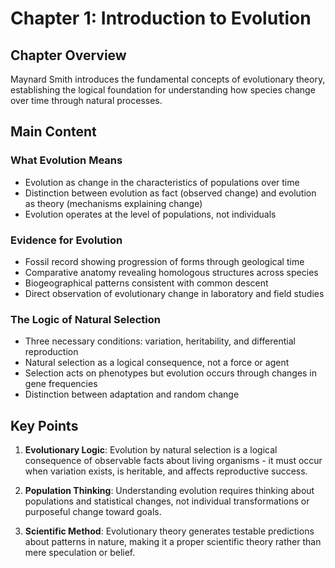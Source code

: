 # Chapter 1: Introduction to Evolution

## Chapter Overview
Maynard Smith introduces the fundamental concepts of evolutionary theory, establishing the logical foundation for understanding how species change over time through natural processes.

## Main Content

### What Evolution Means
- Evolution as change in the characteristics of populations over time
- Distinction between evolution as fact (observed change) and evolution as theory (mechanisms explaining change)
- Evolution operates at the level of populations, not individuals

### Evidence for Evolution
- Fossil record showing progression of forms through geological time
- Comparative anatomy revealing homologous structures across species
- Biogeographical patterns consistent with common descent
- Direct observation of evolutionary change in laboratory and field studies

### The Logic of Natural Selection
- Three necessary conditions: variation, heritability, and differential reproduction
- Natural selection as a logical consequence, not a force or agent
- Selection acts on phenotypes but evolution occurs through changes in gene frequencies
- Distinction between adaptation and random change

## Key Points

1. **Evolutionary Logic**: Evolution by natural selection is a logical consequence of observable facts about living organisms - it must occur when variation exists, is heritable, and affects reproductive success.

2. **Population Thinking**: Understanding evolution requires thinking about populations and statistical changes, not individual transformations or purposeful change toward goals.

3. **Scientific Method**: Evolutionary theory generates testable predictions about patterns in nature, making it a proper scientific theory rather than mere speculation or belief.